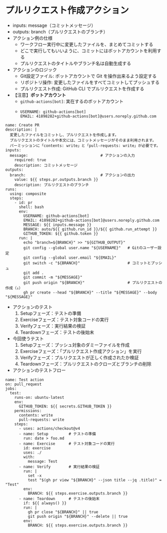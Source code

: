 # プルリクエスト作成アクション
- inputs: message（コミットメッセージ）
- outputs: branch（プルリクエストのブランチ）
- アクション例の仕様
  - ワークフロー実行中に変更したファイルを、まとめてコミットする
  - どこで実行してもいいように、コミットにはボットアカウントを利用する
  - プルリクエストのタイトルやブランチ名は自動生成する
- アクションのロジック
  - Git設定ファイル: ボットアカウントで Git を操作出来るよう設定する
  - リポジトリ操作: 変更したファイルをすべてコミットしてプッシュする
  - プルリクエスト作成: GitHub CLI でプルリクエストを作成する
- 【注意】**ボットアカウント**
  - `github-actions[bot]`: 実在するのボットアカウント
  - ```
    USERNAME: github-actions[bot]
    EMAIL: 41898282+github-actions[bot]@users.noreply.github.com
    ```
```
name: Create PR
description: |
  変更したファイルをコミットし、プルリクエストを作成します。
  プルリクエストのタイトルや本文には、コミットメッセージがそのまま利用されます。
  パーミッションに「contents: write」と「pull-requests: write」が必要です。
inputs:
  message:                                # アクションの入力
    required: true
    description: コミットメッセージ
outputs:
  branch:                                 # アクションの出力
    value: ${{ steps.pr.outputs.branch }}
    description: プルリクエストのブランチ
runs:
  using: composite
  steps:
    - id: pr
      shell: bash
      env:
        USERNAME: github-actions[bot]
        EMAIL: 41898282+github-actions[bot]@users.noreply.github.com
        MESSAGE: ${{ inputs.message }}
        BRANCH: auto/${{ github.run_id }}/${{ github.run_attempt }}
        GITHUB_TOKEN: ${{ github.token }}
      run: |
        echo "branch=${BRANCH}" >> "${GITHUB_OUTPUT}"
        git config --global user.name "${USERNAME}"   # Gitのユーザー設定
        git config --global user.email "${EMAIL}"
        git switch -c "${BRANCH}"                     # コミットとプッシュ
        git add .
        git commit -m "${MESSAGE}"
        git push origin "${BRANCH}"                   # プルリクエストの作成（↓）
        gh pr create --head "${BRANCH}" --title "${MESSAGE}" --body "${MESSAGE}"
```
- アクションのテスト
  1. Setupフェーズ：テストの準備
  2. Exerciseフェーズ：テスト対象コードの実行
  3. Verifyフェーズ：実行結果の検証
  4. Teardownフェーズ：テストの後始末
- 今回使うテスト
  1. Setupフェーズ：プッシュ対象のダミーファイルを作成
  2. Exerciseフェーズ：「プルリクエスト作成アクション」を実行
  3. Verifyフェーズ：プルリクエストが正しく作成されたか検証
  4. Teardownフェーズ：プルリクエストのクローズとブランチの削除
- アクションのテストフロー
```
name: Test action
on: pull_request
jobs:
  test:
    runs-on: ubuntu-latest
    env:
      GITHUB_TOKEN: ${{ secrets.GITHUB_TOKEN }}
    permissions:
      contents: write
      pull-requests: write
    steps:
      - uses: actions/checkout@v4
      - name: Setup         # テストの準備
        run: date > foo.md
      - name: Exercise      # テスト対象コードの実行
        id: exercise
        uses: ./
        with:
          message: Test
      - name: Verify        # 実行結果の検証
        run: |
          set -x
          test "$(gh pr view "${BRANCH}" --json title --jq .title)" = "Test"
        env:
          BRANCH: ${{ steps.exercise.outputs.branch }}
      - name: Teardown      # テストの後始末
        if: ${{ always() }}
        run: |
          gh pr close "${BRANCH}" || true
          git push origin "${BRANCH}" --delete || true
        env:
          BRANCH: ${{ steps.exercise.outputs.branch }}
```
